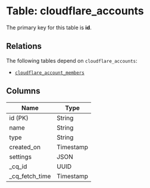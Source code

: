 # Table: cloudflare_accounts


The primary key for this table is **id**.

## Relations
The following tables depend on `cloudflare_accounts`:
  - [`cloudflare_account_members`](cloudflare_account_members.md)

## Columns
| Name          | Type          |
| ------------- | ------------- |
|id (PK)|String|
|name|String|
|type|String|
|created_on|Timestamp|
|settings|JSON|
|_cq_id|UUID|
|_cq_fetch_time|Timestamp|